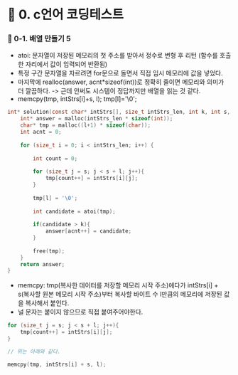 # 📌 0. c언어 코딩테스트
### 📌 0-1. 배열 만들기 5
- atoi: 문자열이 저장된 메모리의 첫 주소를 받아서 정수로 변형 후 리턴 (함수를 호출한 자리에서 값이 입력되어 반환됨)
- 특정 구간 문자열을 자르려면 for문으로 돌면서 직접 임시 메모리에 값을 넣었다.
- 마지막에 realloc(answer, acnt*sizeof(int))로 정확히 줄이면 메모리와 의미가 더 깔끔하다. -> 근데 안써도 시스템이 정답까지만 배열을 읽는 것 같다.
- memcpy(tmp, intStrs[i]+s, l); tmp[l]='\0';
```c
int* solution(const char* intStrs[], size_t intStrs_len, int k, int s, int l) {
    int* answer = malloc(intStrs_len * sizeof(int));
    char* tmp = malloc((l+1) * sizeof(char));
    int acnt = 0;
    
    for (size_t i = 0; i < intStrs_len; i++) {
        
        int count = 0;
        
        for (size_t j = s; j < s + l; j++){
            tmp[count++] = intStrs[i][j];
        }
        
        tmp[l] = '\0';
        
        int candidate = atoi(tmp);
        
        if(candidate > k){
            answer[acnt++] = candidate;
        }
        
        free(tmp);
    }    
    return answer;
}
```
- memcpy: tmp(복사한 데이터를 저장할 메모리 시작 주소)에다가 intStrs[i] + s(복사할 원본 메모리 시작 주소)부터 복사할 바이트 수 l만큼의 메모리에 저장된 값을 복사해서 붙인다.
- 널 문자는 붙이지 않으므로 직접 붙여주어야한다.
```c
for (size_t j = s; j < s + l; j++){
    tmp[count++] = intStrs[i][j];
}

// 위는 아래와 같다.

memcpy(tmp, intStrs[i] + s, l);
```